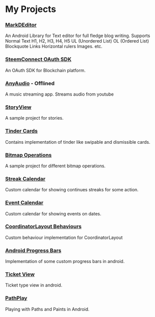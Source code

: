 # My Projects

### [MarkDEditor](https://github.com/bxute/MarkDEditor)

An Android Library for Text editor for full fledge blog writing. Supports Normal Text
H1, H2, H3, H4, H5
UL (Unordered List)
OL (Ordered List)
Blockquote
Links
Horizontal rulers
Images. etc.

### [SteemConnect OAuth SDK](https://github.com/hapramp/steemconnect4j)
An OAuth SDK for Blockchain platform.

### [AnyAudio](https://github.com/bxute/AnyAudio) - Offlined
A music streaming app. Streams audio from youtube

### [StoryView](https://github.com/bxute/StoryView)
A sample project for stories.

### [Tinder Cards](https://github.com/bxute/TinderCards)
Contains implementation of tinder like swipable and dismissible cards.

### [Bitmap Operations](https://github.com/bxute/BitmapWorld)
A sample project for different bitmap operations.

### [Streak Calendar](https://github.com/bxute/DateLessCalendar)
Custom calendar for showing continues streaks for some action.

### [Event Calendar](https://github.com/bxute/CleanCalendar)
Custom calendar for showing events on dates.

### [CoordinatorLayout Behaviours](https://github.com/bxute/ParallaxBehaviour)
Custom behaviour implementation for CoordinatorLayout

### [Android Progress Bars](https://github.com/bxute/Custom-ProgressViews)
Implementation of some custom progress bars in android.

### [Ticket View](https://github.com/bxute/TicketView)
Ticket type view in android.

### [PathPlay](https://github.com/bxute/PathPlay)
Playing with Paths and Paints in Android.
